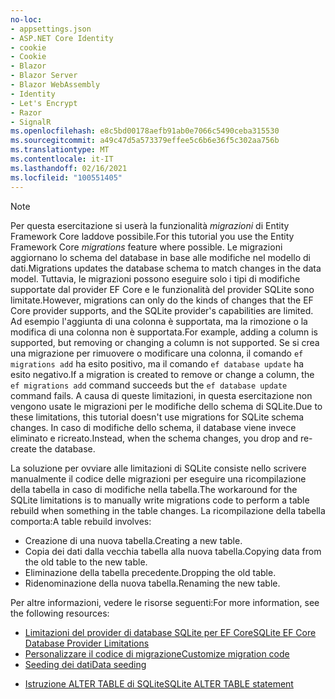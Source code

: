 ```yaml
---
no-loc:
- appsettings.json
- ASP.NET Core Identity
- cookie
- Cookie
- Blazor
- Blazor Server
- Blazor WebAssembly
- Identity
- Let's Encrypt
- Razor
- SignalR
ms.openlocfilehash: e8c5bd00178aefb91ab0e7066c5490ceba315530
ms.sourcegitcommit: a49c47d5a573379effee5c6b6e36f5c302aa756b
ms.translationtype: MT
ms.contentlocale: it-IT
ms.lasthandoff: 02/16/2021
ms.locfileid: "100551405"
---
```

> [!NOTE]
> <span data-ttu-id="9843a-101">Per questa esercitazione si userà la funzionalità *migrazioni* di Entity Framework Core laddove possibile.</span><span class="sxs-lookup"><span data-stu-id="9843a-101">For this tutorial you use the Entity Framework Core *migrations* feature where possible.</span></span> <span data-ttu-id="9843a-102">Le migrazioni aggiornano lo schema del database in base alle modifiche nel modello di dati.</span><span class="sxs-lookup"><span data-stu-id="9843a-102">Migrations updates the database schema to match changes in the data model.</span></span> <span data-ttu-id="9843a-103">Tuttavia, le migrazioni possono eseguire solo i tipi di modifiche supportate dal provider EF Core e le funzionalità del provider SQLite sono limitate.</span><span class="sxs-lookup"><span data-stu-id="9843a-103">However, migrations can only do the kinds of changes that the EF Core provider supports, and the SQLite provider's capabilities are limited.</span></span> <span data-ttu-id="9843a-104">Ad esempio l'aggiunta di una colonna è supportata, ma la rimozione o la modifica di una colonna non è supportata.</span><span class="sxs-lookup"><span data-stu-id="9843a-104">For example, adding a column is supported, but removing or changing a column is not supported.</span></span> <span data-ttu-id="9843a-105">Se si crea una migrazione per rimuovere o modificare una colonna, il comando `ef migrations add` ha esito positivo, ma il comando `ef database update` ha esito negativo.</span><span class="sxs-lookup"><span data-stu-id="9843a-105">If a migration is created to remove or change a column, the `ef migrations add` command succeeds but the `ef database update` command fails.</span></span> <span data-ttu-id="9843a-106">A causa di queste limitazioni, in questa esercitazione non vengono usate le migrazioni per le modifiche dello schema di SQLite.</span><span class="sxs-lookup"><span data-stu-id="9843a-106">Due to these limitations, this tutorial doesn't use migrations for SQLite schema changes.</span></span> <span data-ttu-id="9843a-107">In caso di modifiche dello schema, il database viene invece eliminato e ricreato.</span><span class="sxs-lookup"><span data-stu-id="9843a-107">Instead, when the schema changes, you drop and re-create the database.</span></span>
>
><span data-ttu-id="9843a-108">La soluzione per ovviare alle limitazioni di SQLite consiste nello scrivere manualmente il codice delle migrazioni per eseguire una ricompilazione della tabella in caso di modifiche nella tabella.</span><span class="sxs-lookup"><span data-stu-id="9843a-108">The workaround for the SQLite limitations is to manually write migrations code to perform a table rebuild when something in the table changes.</span></span> <span data-ttu-id="9843a-109">La ricompilazione della tabella comporta:</span><span class="sxs-lookup"><span data-stu-id="9843a-109">A table rebuild involves:</span></span>
>
>* <span data-ttu-id="9843a-110">Creazione di una nuova tabella.</span><span class="sxs-lookup"><span data-stu-id="9843a-110">Creating a new table.</span></span>
>* <span data-ttu-id="9843a-111">Copia dei dati dalla vecchia tabella alla nuova tabella.</span><span class="sxs-lookup"><span data-stu-id="9843a-111">Copying data from the old table to the new table.</span></span>
>* <span data-ttu-id="9843a-112">Eliminazione della tabella precedente.</span><span class="sxs-lookup"><span data-stu-id="9843a-112">Dropping the old table.</span></span>
>* <span data-ttu-id="9843a-113">Ridenominazione della nuova tabella.</span><span class="sxs-lookup"><span data-stu-id="9843a-113">Renaming the new table.</span></span>
>
><span data-ttu-id="9843a-114">Per altre informazioni, vedere le risorse seguenti:</span><span class="sxs-lookup"><span data-stu-id="9843a-114">For more information, see the following resources:</span></span>
>
> * [<span data-ttu-id="9843a-115">Limitazioni del provider di database SQLite per EF Core</span><span class="sxs-lookup"><span data-stu-id="9843a-115">SQLite EF Core Database Provider Limitations</span></span>](/ef/core/providers/sqlite/limitations)
> * [<span data-ttu-id="9843a-116">Personalizzare il codice di migrazione</span><span class="sxs-lookup"><span data-stu-id="9843a-116">Customize migration code</span></span>](/ef/core/managing-schemas/migrations/#customize-migration-code)
> * [<span data-ttu-id="9843a-117">Seeding dei dati</span><span class="sxs-lookup"><span data-stu-id="9843a-117">Data seeding</span></span>](/ef/core/modeling/data-seeding)
  * [<span data-ttu-id="9843a-118">Istruzione ALTER TABLE di SQLite</span><span class="sxs-lookup"><span data-stu-id="9843a-118">SQLite ALTER TABLE statement</span></span>](https://sqlite.org/lang_altertable.html)